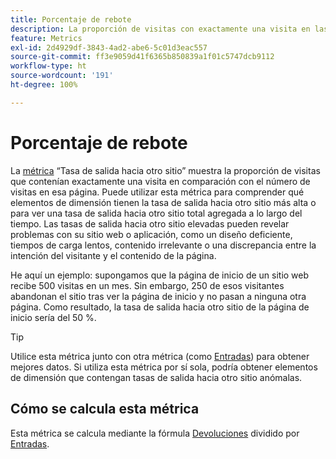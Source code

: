 ```yaml
---
title: Porcentaje de rebote
description: La proporción de visitas con exactamente una visita en las entradas.
feature: Metrics
exl-id: 2d4929df-3843-4ad2-abe6-5c01d3eac557
source-git-commit: ff3e9059d41f6365b850839a1f01c5747dcb9112
workflow-type: ht
source-wordcount: '191'
ht-degree: 100%

---
```


# Porcentaje de rebote

La [métrica](overview.md) “Tasa de salida hacia otro sitio” muestra la proporción de visitas que contenían exactamente una visita en comparación con el número de visitas en esa página. Puede utilizar esta métrica para comprender qué elementos de dimensión tienen la tasa de salida hacia otro sitio más alta o para ver una tasa de salida hacia otro sitio total agregada a lo largo del tiempo. Las tasas de salida hacia otro sitio elevadas pueden revelar problemas con su sitio web o aplicación, como un diseño deficiente, tiempos de carga lentos, contenido irrelevante o una discrepancia entre la intención del visitante y el contenido de la página.

He aquí un ejemplo: supongamos que la página de inicio de un sitio web recibe 500 visitas en un mes. Sin embargo, 250 de esos visitantes abandonan el sitio tras ver la página de inicio y no pasan a ninguna otra página. Como resultado, la tasa de salida hacia otro sitio de la página de inicio sería del 50 %.

>[!TIP]
>
>Utilice esta métrica junto con otra métrica (como [Entradas](entries.md)) para obtener mejores datos. Si utiliza esta métrica por sí sola, podría obtener elementos de dimensión que contengan tasas de salida hacia otro sitio anómalas.

## Cómo se calcula esta métrica

Esta métrica se calcula mediante la fórmula [Devoluciones](bounces.md) dividido por [Entradas](entries.md).
